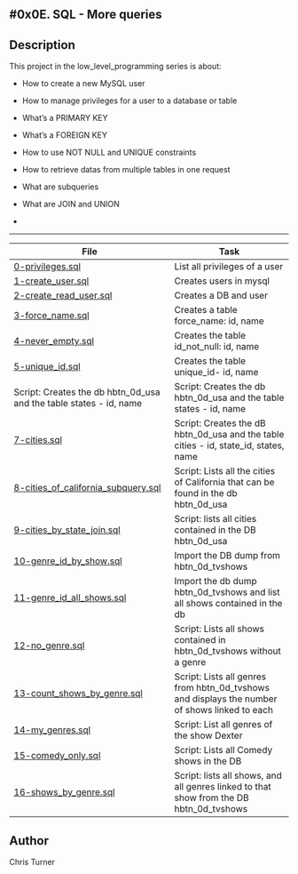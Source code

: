 #0x0E. SQL - More queries
---
## Description

This project in the low_level_programming series is about:

* How to create a new MySQL user

* How to manage privileges for a user to a database or table

* What’s a PRIMARY KEY

* What’s a FOREIGN KEY

* How to use NOT NULL and UNIQUE constraints

* How to retrieve datas from multiple tables in one request

* What are subqueries

* What are JOIN and UNION

* 

---
File|Task
---|---
[0-privileges.sql ](./0-privileges.sql ) | List all privileges of a user
[1-create_user.sql ](./1-create_user.sql ) | Creates users in mysql
[2-create_read_user.sql ](./2-create_read_user.sql ) | Creates a DB and user
[3-force_name.sql ](./3-force_name.sql ) | Creates a table force_name: id, name
[4-never_empty.sql ](./4-never_empty.sql ) | Creates the table id_not_null: id, name
[5-unique_id.sql ](./5-unique_id.sql ) | Creates the table unique_id- id, name
Script: Creates the db hbtn_0d_usa and the table states - id, name | Script: Creates the db hbtn_0d_usa and the table states - id, name
[7-cities.sql ](./7-cities.sql ) | Script: Creates the dB hbtn_0d_usa and the table cities - id, state_id, states, name
[8-cities_of_california_subquery.sql ](./8-cities_of_california_subquery.sql ) | Script: Lists all the cities of California that can be found in the db hbtn_0d_usa
[9-cities_by_state_join.sql ](./9-cities_by_state_join.sql ) | Script: lists all cities contained in the DB hbtn_0d_usa
[10-genre_id_by_show.sql ](./10-genre_id_by_show.sql ) | Import the DB dump from hbtn_0d_tvshows
[11-genre_id_all_shows.sql ](./11-genre_id_all_shows.sql ) | Import the db dump hbtn_0d_tvshows and list all shows contained in the db
[12-no_genre.sql ](./12-no_genre.sql ) | Script: Lists all shows contained in hbtn_0d_tvshows without a genre
[13-count_shows_by_genre.sql ](./13-count_shows_by_genre.sql ) | Script: Lists all genres from hbtn_0d_tvshows and displays the number of shows linked to each
[14-my_genres.sql ](./14-my_genres.sql ) | Script: List all genres of the show Dexter
[15-comedy_only.sql ](./15-comedy_only.sql ) | Script: Lists all Comedy shows in the DB
[16-shows_by_genre.sql ](./16-shows_by_genre.sql ) | Script: lists all shows, and all genres linked to that show from the DB hbtn_0d_tvshows

## Author
 Chris Turner
